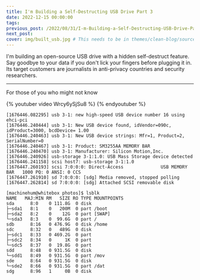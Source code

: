 ```yaml
---
title: I'm Building a Self-Destructing USB Drive Part 3
date: 2022-12-15 00:00:00
tags:
previous_post: /2022/08/31/I-m-Building-a-Self-Destructing-USB-Drive-Part-2/
next_post:
cover: img/built_usb.jpg # This needs to be in themes/clean-blog/source/img
---
```


I'm building an open-source USB drive with a hidden self-destruct feature. Say goodbye to your data if you don't lick your fingers before plugging it in. Its target customers are journalists in anti-privacy countries and security researchers.

---

For those of you who might not know

{% youtuber video Wrcy6ySjSu8 %}
{% endyoutuber %}

```
[1676446.082295] usb 3-1: new high-speed USB device number 16 using ehci-pci
[1676446.240444] usb 3-1: New USB device found, idVendor=090c, idProduct=3000, bcdDevice= 1.00
[1676446.240463] usb 3-1: New USB device strings: Mfr=1, Product=2, SerialNumber=0
[1676446.240467] usb 3-1: Product: SM3255AA MEMORY BAR
[1676446.240470] usb 3-1: Manufacturer: Silicon Motion,Inc.
[1676446.240926] usb-storage 3-1:1.0: USB Mass Storage device detected
[1676446.241158] scsi host7: usb-storage 3-1:1.0
[1676447.260193] scsi 7:0:0:0: Direct-Access              USB MEMORY BAR   1000 PQ: 0 ANSI: 0 CCS
[1676447.261910] sd 7:0:0:0: [sdg] Media removed, stopped polling
[1676447.262814] sd 7:0:0:0: [sdg] Attached SCSI removable disk
```

```
[machinehum@whitebox photos]$ lsblk
NAME   MAJ:MIN RM   SIZE RO TYPE MOUNTPOINTS
sda      8:0    0 111.8G  0 disk
├─sda1   8:1    0   200M  0 part /boot
├─sda2   8:2    0    12G  0 part [SWAP]
└─sda3   8:3    0  99.6G  0 part /
sdb      8:16   0 476.9G  0 disk /home
sdc      8:32   0   489G  0 disk
├─sdc1   8:33   0 469.2G  0 part
├─sdc2   8:34   0     1K  0 part
└─sdc5   8:37   0  19.8G  0 part
sdd      8:48   0 931.5G  0 disk
└─sdd1   8:49   0 931.5G  0 part /mov
sde      8:64   0 931.5G  0 disk
└─sde2   8:66   0 931.5G  0 part /dat
sdg      8:96   1     0B  0 disk
```
